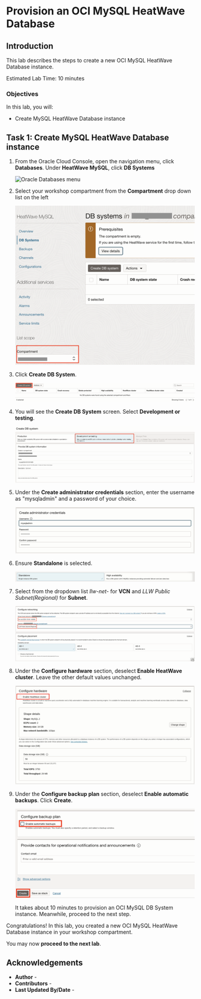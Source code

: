 # Provision an OCI MySQL HeatWave Database

## Introduction

This lab describes the steps to create a new OCI MySQL HeatWave Database instance.

Estimated Lab Time: 10 minutes

### Objectives

In this lab, you will:

* Create MySQL HeatWave Database instance

## Task 1: Create MySQL HeatWave Database instance

1. From the Oracle Cloud Console, open the navigation menu, click **Databases**. Under **HeatWave MySQL**, click **DB Systems**

   ![Oracle Databases menu](https://oracle-livelabs.github.io/common/images/console/database-mysql.png)

2. Select your workshop compartment from the **Compartment** drop down list on the left

   ![HeatWave MySQL Landing Page](images/heatwave-mysql-landing-page.jpg#input)

3. Click **Create DB System**.

    ![Create DB System Button](images/create-db-system.jpg#input)

4. You will see the **Create DB System** screen. Select **Development or testing**.

    ![Create DB System Screen](images/mysql-db-system-form.png#input)

5. Under the **Create administrator credentials** section, enter the username as "mysqladmin" and a password of your choice.

    ![Create MySQL Admin User](images/mysql-admin-user.jpg#input)

6. Ensure **Standalone** is selected.

    ![MySQL Standalone or HA](images/mysql-standalone-ha.jpg#input)

7. Select from the dropdown list *llw-net-* for **VCN** and *LLW Public Subnet(Regional)* for **Subnet**.

    ![MySQL Network and Placement](images/mysql-network-placement.png#input)

8. Under the **Configure hardware** section, deselect **Enable HeatWave cluster**. Leave the other default values unchanged.

    ![MySQL Configure Hardware](images/mysql-configure-hw.jpg#input)

9. Under the **Configure backup plan** section, deselect **Enable automatic backups**. Click **Create**.

    ![Disable MySQL Automatic Backup and Create](images/mysql-backup-create.png)

    It takes about 10 minutes to provision an OCI MySQL DB System instance. Meanwhile, proceed to the next step.

Congratulations! In this lab, you created a new OCI MySQL HeatWave Database instance in your workshop compartment.

You may now **proceed to the next lab**.

## Acknowledgements

* **Author** - [](var:author)
* **Contributors** - [](var:contributors)
* **Last Updated By/Date** - [](var:last_updated)

